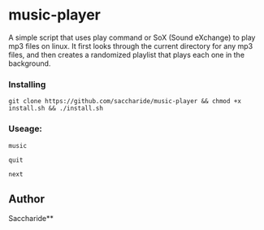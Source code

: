 # music-player 

A simple script that uses play command or SoX (Sound eXchange) to play mp3 files on linux. It first looks through the current directory for any mp3 files, and then creates a randomized playlist that plays each one in the background.

### Installing

```
git clone https://github.com/saccharide/music-player && chmod +x install.sh && ./install.sh
```
### Useage:
```
music
```
```
quit
```
```
next
```

## Author
Saccharide**
